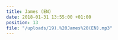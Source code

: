 ```yaml
---
title: James (EN)
date: 2018-01-31 13:55:00 +01:00
position: 13
file: "/uploads/19).%20James%20(EN).mp3"
---
```


